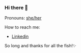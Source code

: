 ### Hi there 👋

Pronouns: 
[she/her](http://pronoun.is/she)

How to reach me: 
- [Linkedin](https://www.linkedin.com/in/carolinases/)

So long and thanks for all the fish!✨

